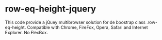 # row-eq-height-jquery
This code provide a jQuey multibrowser solution for de boostrap class .row-eq-height. Compatible with Chrome, FireFox, Opera, Safari and Internet Explorer. No FlexBox. 
